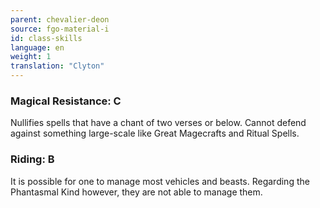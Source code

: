 ```yaml
---
parent: chevalier-deon
source: fgo-material-i
id: class-skills
language: en
weight: 1
translation: "Clyton"
---
```


### Magical Resistance: C

Nullifies spells that have a chant of two verses or below. Cannot defend against something large-scale like Great Magecrafts and Ritual Spells.

### Riding: B

It is possible for one to manage most vehicles and beasts. Regarding the Phantasmal Kind however, they are not able to manage them.
